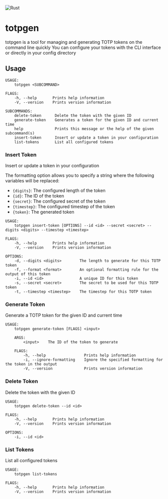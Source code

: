 ![Rust](https://github.com/K-JBoon/totpgen/workflows/Rust/badge.svg)

# totpgen

totpgen is a tool for managing and generating TOTP tokens on the command line quickly You can
configure your tokens with the CLI interface or directly in your config directory

## Usage

```
USAGE:
    totpgen <SUBCOMMAND>

FLAGS:
    -h, --help       Prints help information
    -V, --version    Prints version information

SUBCOMMANDS:
    delete-token      Delete the token with the given ID
    generate-token    Generates a token for the given ID and current time
    help              Prints this message or the help of the given subcommand(s)
    insert-token      Insert or update a token in your configuration
    list-tokens       List all configured tokens
```

### Insert Token

Insert or update a token in your configuration

The formatting option allows you to specify a string where the following variables will be replaced:

- `{digits}`: The configured length of the token
- `{id}`: The ID of the token
- `{secret}`: The configured secret of the token
- `{timestep}`: The configured timestep of the token
- `{token}`: The generated token

```
USAGE:
    totpgen insert-token [OPTIONS] --id <id> --secret <secret> --digits <digits> --timestep <timestep>

FLAGS:
    -h, --help       Prints help information
    -V, --version    Prints version information

OPTIONS:
    -d, --digits <digits>        The length to generate for this TOTP token
    -f, --format <format>        An optional formatting rule for the output of this token
    -i, --id <id>                A unique ID for this token
    -s, --secret <secret>        The secret to be used for this TOTP token
    -t, --timestep <timestep>    The timestep for this TOTP token
```

### Generate Token

Generate a TOTP token for the given ID and current time

```
USAGE:
    totpgen generate-token [FLAGS] <input>

    ARGS:
        <input>    The ID of the token to generate

    FLAGS:
        -h, --help                 Prints help information
        -i, --ignore-formatting    Ignore the specified formatting for the token in the output
        -V, --version              Prints version information
```

### Delete Token

Delete the token with the given ID

```
USAGE:
    totpgen delete-token --id <id>

FLAGS:
    -h, --help       Prints help information
    -V, --version    Prints version information

OPTIONS:
    -i, --id <id>
```

### List Tokens

List all configured tokens

```
USAGE:
    totpgen list-tokens

FLAGS:
    -h, --help       Prints help information
    -V, --version    Prints version information
```
